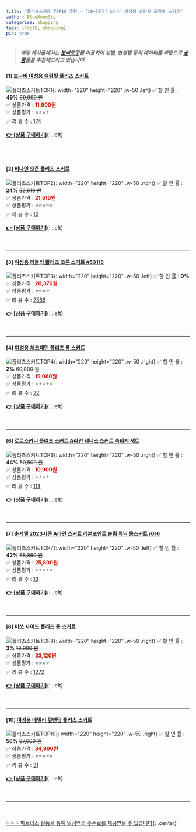 ```yaml
---
title: "플리츠스커트 TOP10 추천 - [10~50대] 보나비 여성용 슬림핏 플리츠 스커트"
author: BlueMoonSky
categories: shopping
tags: [Top10, shopping]
pin: true
---
```


> ##### 해당 게시물에서는 [**분석도구**](https://itemscout.io/)를 이용하여 **성별**, **연령별** 등의 데이터를 바탕으로 [**상품**](https://link.coupang.com/a/baae76)들을 추천해드리고 있습니다.

#### [1] [보나비 여성용 슬림핏 플리츠 스커트](https://link.coupang.com/re/AFFSDP?lptag=AF5964186&subid=bluemoonsky6999&pageKey=7143434492&traceid=V0-153&itemId=17970713222&vendorItemId=85127949694)
![플리츠스커트TOP1](https://thumbnail10.coupangcdn.com/thumbnails/remote/230x230ex/image/rs_quotation_api/5cklrv5r/582582be3808488983ba720ba8e10d69.jpg){: width="220" height="220" .w-50 .left}
✅ 할 인 률 : **49%** ~~<del class="base-price"> 69,000  </del>원~~<br>
✅ 상품가격 : <span style="color:#cb1400"> **11,900원** </span><br>
✅ 상품평가 : ⭐⭐⭐⭐<br>
✅ 리 뷰 수 : [174](https://link.coupang.com/re/AFFSDP?lptag=AF5964186&subid=bluemoonsky6999&pageKey=7143434492&traceid=V0-153&itemId=17970713222&vendorItemId=85127949694)<br>
<br>
[**👉  [상품 구매하기]**](https://link.coupang.com/re/AFFSDP?lptag=AF5964186&subid=bluemoonsky6999&pageKey=7143434492&traceid=V0-153&itemId=17970713222&vendorItemId=85127949694){: .left}
<br>
<br>
<br>

***

#### [2] [비나인 오즌 플리츠 스커트](https://link.coupang.com/re/AFFSDP?lptag=AF5964186&subid=bluemoonsky6999&pageKey=6089845972&traceid=V0-153&itemId=11345151807&vendorItemId=78621584724)
![플리츠스커트TOP2](https://thumbnail7.coupangcdn.com/thumbnails/remote/230x230ex/image/rs_quotation_api/2nsqfvsc/212c1e5066a842889afe6c2bf718cc4f.jpg){: width="220" height="220" .w-50 .right}
✅ 할 인 률 : **24%** ~~<del class="base-price"> 52,610  </del>원~~<br>
✅ 상품가격 : <span style="color:#cb1400"> **21,510원** </span><br>
✅ 상품평가 : ⭐⭐⭐⭐⭐<br>
✅ 리 뷰 수 : [12](https://link.coupang.com/re/AFFSDP?lptag=AF5964186&subid=bluemoonsky6999&pageKey=6089845972&traceid=V0-153&itemId=11345151807&vendorItemId=78621584724)<br>
<br>
[**👉  [상품 구매하기]**](https://link.coupang.com/re/AFFSDP?lptag=AF5964186&subid=bluemoonsky6999&pageKey=6089845972&traceid=V0-153&itemId=11345151807&vendorItemId=78621584724){: .left}
<br>
<br>
<br>

***

#### [3] [여성용 러블리 플리츠 코튼 스커트 #53118](https://link.coupang.com/re/AFFSDP?lptag=AF5964186&subid=bluemoonsky6999&pageKey=6446668022&traceid=V0-153&itemId=13976764468&vendorItemId=81644060464)
![플리츠스커트TOP3](https://thumbnail7.coupangcdn.com/thumbnails/remote/230x230ex/image/rs_quotation_api/buoqtgzp/d3e62b885e684c1eb7cf433225fff761.jpg){: width="220" height="220" .w-50 .left}
✅ 할 인 률 : **0%** <br>
✅ 상품가격 : <span style="color:#cb1400"> **20,370원** </span><br>
✅ 상품평가 : ⭐⭐⭐⭐<br>
✅ 리 뷰 수 : [2588](https://link.coupang.com/re/AFFSDP?lptag=AF5964186&subid=bluemoonsky6999&pageKey=6446668022&traceid=V0-153&itemId=13976764468&vendorItemId=81644060464)<br>
<br>
[**👉  [상품 구매하기]**](https://link.coupang.com/re/AFFSDP?lptag=AF5964186&subid=bluemoonsky6999&pageKey=6446668022&traceid=V0-153&itemId=13976764468&vendorItemId=81644060464){: .left}
<br>
<br>
<br>

***

#### [4] [여성용 체크패턴 플리츠 롱 스커트](https://link.coupang.com/re/AFFSDP?lptag=AF5964186&subid=bluemoonsky6999&pageKey=6899438820&traceid=V0-153&itemId=16589238886&vendorItemId=83774373996)
![플리츠스커트TOP4](https://thumbnail8.coupangcdn.com/thumbnails/remote/230x230ex/image/rs_quotation_api/5h6hu2tf/19bb205d436145aba8fafe5d77301219.jpg){: width="220" height="220" .w-50 .right}
✅ 할 인 률 : **2%** ~~<del class="base-price"> 60,000  </del>원~~<br>
✅ 상품가격 : <span style="color:#cb1400"> **19,080원** </span><br>
✅ 상품평가 : ⭐⭐⭐⭐⭐<br>
✅ 리 뷰 수 : [22](https://link.coupang.com/re/AFFSDP?lptag=AF5964186&subid=bluemoonsky6999&pageKey=6899438820&traceid=V0-153&itemId=16589238886&vendorItemId=83774373996)<br>
<br>
[**👉  [상품 구매하기]**](https://link.coupang.com/re/AFFSDP?lptag=AF5964186&subid=bluemoonsky6999&pageKey=6899438820&traceid=V0-153&itemId=16589238886&vendorItemId=83774373996){: .left}
<br>
<br>
<br>

***

#### [6] [로로스키니 플리츠 스커트 A라인 테니스 스커트 속바지 세트](https://link.coupang.com/re/AFFSDP?lptag=AF5964186&subid=bluemoonsky6999&pageKey=6477834157&traceid=V0-153&itemId=14166087213&vendorItemId=84686804359)
![플리츠스커트TOP6](https://thumbnail7.coupangcdn.com/thumbnails/remote/230x230ex/image/vendor_inventory/2413/bce0e7134b11ad95eb126cbfd6a4227497b97e8d014fa57746a1cb47cecd.jpg){: width="220" height="220" .w-50 .right}
✅ 할 인 률 : **44%** ~~<del class="base-price"> 50,500  </del>원~~<br>
✅ 상품가격 : <span style="color:#cb1400"> **10,900원** </span><br>
✅ 상품평가 : ⭐⭐⭐⭐<br>
✅ 리 뷰 수 : [113](https://link.coupang.com/re/AFFSDP?lptag=AF5964186&subid=bluemoonsky6999&pageKey=6477834157&traceid=V0-153&itemId=14166087213&vendorItemId=84686804359)<br>
<br>
[**👉  [상품 구매하기]**](https://link.coupang.com/re/AFFSDP?lptag=AF5964186&subid=bluemoonsky6999&pageKey=6477834157&traceid=V0-153&itemId=14166087213&vendorItemId=84686804359){: .left}
<br>
<br>
<br>

***

#### [7] [춘게엘 2023시즌 A라인 스커트 리본포인트 슬림 튜닉 롱스커트 r016](https://link.coupang.com/re/AFFSDP?lptag=AF5964186&subid=bluemoonsky6999&pageKey=7138483264&traceid=V0-153&itemId=17917483020&vendorItemId=85080314953)
![플리츠스커트TOP7](https://thumbnail8.coupangcdn.com/thumbnails/remote/230x230ex/image/vendor_inventory/0a2e/23b44376348a9934bc64372852b1e6460171223664de28c2c82ee88157e1.png){: width="220" height="220" .w-50 .left}
✅ 할 인 률 : **42%** ~~<del class="base-price"> 68,860  </del>원~~<br>
✅ 상품가격 : <span style="color:#cb1400"> **25,800원** </span><br>
✅ 상품평가 : ⭐⭐⭐⭐⭐<br>
✅ 리 뷰 수 : [13](https://link.coupang.com/re/AFFSDP?lptag=AF5964186&subid=bluemoonsky6999&pageKey=7138483264&traceid=V0-153&itemId=17917483020&vendorItemId=85080314953)<br>
<br>
[**👉  [상품 구매하기]**](https://link.coupang.com/re/AFFSDP?lptag=AF5964186&subid=bluemoonsky6999&pageKey=7138483264&traceid=V0-153&itemId=17917483020&vendorItemId=85080314953){: .left}
<br>
<br>
<br>

***

#### [8] [미쏘 사이드 플리츠 롱 스커트](https://link.coupang.com/re/AFFSDP?lptag=AF5964186&subid=bluemoonsky6999&pageKey=6875722094&traceid=V0-153&itemId=16462622384&vendorItemId=83652614581)
![플리츠스커트TOP8](https://thumbnail10.coupangcdn.com/thumbnails/remote/230x230ex/image/rs_quotation_api/ydmidckr/0845622eabe54e01a4955d09efb74700.jpg){: width="220" height="220" .w-50 .right}
✅ 할 인 률 : **3%** ~~<del class="base-price"> 13,900  </del>원~~<br>
✅ 상품가격 : <span style="color:#cb1400"> **33,120원** </span><br>
✅ 상품평가 : ⭐⭐⭐⭐<br>
✅ 리 뷰 수 : [1272](https://link.coupang.com/re/AFFSDP?lptag=AF5964186&subid=bluemoonsky6999&pageKey=6875722094&traceid=V0-153&itemId=16462622384&vendorItemId=83652614581)<br>
<br>
[**👉  [상품 구매하기]**](https://link.coupang.com/re/AFFSDP?lptag=AF5964186&subid=bluemoonsky6999&pageKey=6875722094&traceid=V0-153&itemId=16462622384&vendorItemId=83652614581){: .left}
<br>
<br>
<br>

***

#### [10] [여성용 에밀리 뒷밴딩 플리츠 스커트](https://link.coupang.com/re/AFFSDP?lptag=AF5964186&subid=bluemoonsky6999&pageKey=6247478831&traceid=V0-153&itemId=12644874793&vendorItemId=79995804915)
![플리츠스커트TOP10](https://thumbnail6.coupangcdn.com/thumbnails/remote/230x230ex/image/rs_quotation_api/tpg5ae9y/b938064f01ce49a5a2a46df70cdc1fa5.jpg){: width="220" height="220" .w-50 .right}
✅ 할 인 률 : **56%** ~~<del class="base-price"> 87,600  </del>원~~<br>
✅ 상품가격 : <span style="color:#cb1400"> **34,900원** </span><br>
✅ 상품평가 : ⭐⭐⭐⭐⭐<br>
✅ 리 뷰 수 : [31](https://link.coupang.com/re/AFFSDP?lptag=AF5964186&subid=bluemoonsky6999&pageKey=6247478831&traceid=V0-153&itemId=12644874793&vendorItemId=79995804915)<br>
<br>
[**👉  [상품 구매하기]**](https://link.coupang.com/re/AFFSDP?lptag=AF5964186&subid=bluemoonsky6999&pageKey=6247478831&traceid=V0-153&itemId=12644874793&vendorItemId=79995804915){: .left}
<br>
<br>
<br>

***
<br><br>[💦 💦 💦 파트너스 활동을 통해 일정액의 수수료를 제공받을 수 있습니다](https://link.coupang.com/a/baae76){: .center}